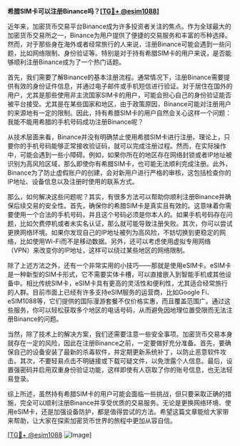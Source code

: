 **希腊SIM卡可以注册Binance吗？[[TG💪+ @esim1088](https://t.me/s/esim1088)]**

近年来，加密货币交易平台Binance成为许多投资者关注的焦点。作为全球最大的加密货币交易所之一，Binance为用户提供了便捷的交易服务和丰富的币种选择。然而，对于那些身在海外或者经常旅行的人来说，注册Binance可能会遇到一些问题，比如网络限制、身份验证等。特别是对于持有希腊SIM卡的用户来说，是否能够顺利注册Binance成为了一个热门话题。

首先，我们需要了解Binance的基本注册流程。通常情况下，注册Binance需要提供有效的身份证件信息，并通过电子邮件或手机短信进行验证。对于居住在国外的用户，尤其是那些使用非主流国家SIM卡的用户，可能会担心自己的身份验证能否被平台接受。尤其是在某些国家和地区，由于政策原因，Binance可能对注册用户的来源地有一定的限制。因此，持有希腊SIM卡的用户自然会关心这样一个问题：我能不能用希腊的手机号码成功注册Binance呢？

从技术层面来看，Binance并没有明确禁止使用希腊SIM卡进行注册。理论上，只要你的手机号码能够正常接收验证码，就可以完成注册过程。然而，在实际操作中，可能会遇到一些小障碍。例如，如果你所在的地区存在网络封锁或者IP地址被识别为高风险区域，那么即使你有希腊SIM卡，也可能无法顺利完成注册。此外，Binance为了防止虚假账户的创建，会对新用户进行严格的审核，这包括检查你的IP地址、设备信息以及注册时使用的联系方式。

那么，如何解决这些问题呢？其实，有很多方法可以帮助你顺利注册Binance并确保后续交易的安全性。首先，确保你的希腊SIM卡是真实且有效的。这意味着你需要使用一个合法的手机号码，并且这个号码必须是你本人的。如果手机号码存在问题，比如欠费停机或者未实名认证，那么就可能导致注册失败。其次，你可以尝试更换网络环境。如果你发现自己的IP地址被列为高风险，不妨切换到更稳定的网络，比如使用Wi-Fi而不是移动数据。另外，还可以考虑使用虚拟专用网络（VPN）来改变你的IP地址，这样可以绕过某些地区的网络限制。

除了上述方法之外，还有一个非常实用的小技巧——那就是使用eSIM卡。eSIM卡是一种新型的SIM卡形式，它不需要实体卡槽，可以直接嵌入到智能手机或其他设备中。相比传统SIM卡，eSIM卡具有更高的灵活性和便利性，尤其适合经常旅行的人群。目前市面上已经有许多支持eSIM服务的运营商，比如Google Fi、eSIM1088等，它们提供的国际漫游套餐不仅价格实惠，而且覆盖范围广。通过这些服务，你可以轻松获取多个地区的电话号码，从而避免因地理位置受限而无法注册Binance的问题。

当然，除了技术上的解决方案，我们还需要注意一些安全事项。加密货币交易本身就存在一定的风险，因此在注册Binance之前，一定要做好充分准备。首先，要确保自己的设备安装了最新的杀毒软件，并定期更新系统补丁，以防止恶意软件攻击。其次，不要轻易点击不明链接或下载可疑文件，以免泄露个人信息。最后，设置强密码并启用双重身份验证功能，这样即使有人窃取了你的账号信息，也无法轻易登录。

综上所述，虽然持有希腊SIM卡的用户可能会面临一些挑战，但只要采取正确的措施，完全可以顺利注册Binance并享受优质的交易服务。无论是更换网络环境、使用eSIM卡，还是加强设备防护，都是值得尝试的方法。希望这篇文章能给大家带来帮助，让大家在探索加密货币世界的旅程中更加从容自信。

[[TG💪+ @esim1088](https://t.me/s/esim1088) ![Image](https://i.postimg.cc/4NQfJmqS/Snipaste-2025-05-13-00-14-12.png)]